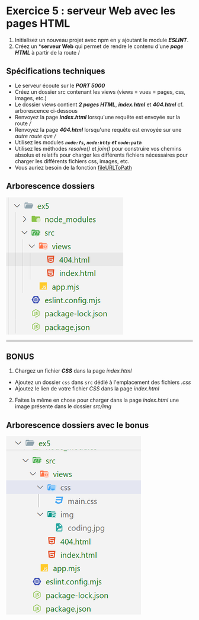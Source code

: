 # Exercice 5 : serveur Web avec les pages HTML

1. Initialisez un nouveau projet avec npm en y ajoutant le module ***ESLINT***.
2. Créez un ***serveur Web** qui permet de rendre le contenu d'une ***page HTML*** à partir de la route /

## Spécifications techniques

- Le serveur écoute sur le ***PORT 5000***
- Créez un dossier src contenant les views (views = vues = pages, css, images, etc.)
- Le dossier views contient ***2 pages HTML***, ***index.html*** et ***404.html*** cf. arborescence ci-dessous
- Renvoyez la page ***index.html*** lorsqu'une requête est envoyée sur la route */*
- Renvoyez la page ***404.html*** lorsqu'une requête est envoyée sur une *autre route que /*
- Utilisez les modules ***`node:fs`, `node:http` et `node:path`***
- Utilisez les méthodes *resolve()* et *join()* pour construire vos chemins absolus et relatifs pour charger les différents fichiers nécessaires pour charger les différents fichiers css, images, etc.
- Vous auriez besoin de la fonction [fileURLToPath](https://nodejs.org/api/url.html#urlfileurltopathurl-options)

## Arborescence dossiers

![arbo](./ressources/img/ex5_arborescence.png)

---

## BONUS

1. Chargez un fichier ***CSS*** dans la page *index.html*
- Ajoutez un dossier `css` dans `src` dédié à l'emplacement des fichiers *.css*
- Ajoutez le lien de votre fichier *CSS* dans la page *index.html*
2. Faites la même en chose  pour charger dans la page *index.html* une image présente dans le dossier *src/img*

## Arborescence dossiers avec le bonus

![arbo_bonys](./ressources/img/ex5_arborescence_bonus.png)
